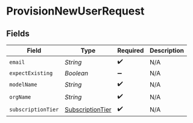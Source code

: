 # ProvisionNewUserRequest


## Fields

| Field                                                       | Type                                                        | Required                                                    | Description                                                 |
| ----------------------------------------------------------- | ----------------------------------------------------------- | ----------------------------------------------------------- | ----------------------------------------------------------- |
| `email`                                                     | *String*                                                    | :heavy_check_mark:                                          | N/A                                                         |
| `expectExisting`                                            | *Boolean*                                                   | :heavy_minus_sign:                                          | N/A                                                         |
| `modelName`                                                 | *String*                                                    | :heavy_check_mark:                                          | N/A                                                         |
| `orgName`                                                   | *String*                                                    | :heavy_check_mark:                                          | N/A                                                         |
| `subscriptionTier`                                          | [SubscriptionTier](../../models/shared/SubscriptionTier.md) | :heavy_check_mark:                                          | N/A                                                         |
